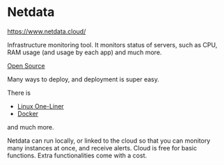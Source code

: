 # Netdata

https://www.netdata.cloud/

Infrastructure monitoring tool. It monitors status of servers, such as CPU, RAM usage (and usage by each app) and much more. 

[Open Source](https://github.com/netdata/netdata)

Many ways to deploy, and deployment is super easy. 

There is
- [Linux One-Liner](https://learn.netdata.cloud/docs/agent/packaging/installer/methods/kickstart)
- [Docker](https://learn.netdata.cloud/docs/agent/packaging/docker)

and much more. 

Netdata can run locally, or linked to the cloud so that you can monitory many instances at once, and receive alerts. Cloud is free for basic functions. Extra functionalities come with a cost.

